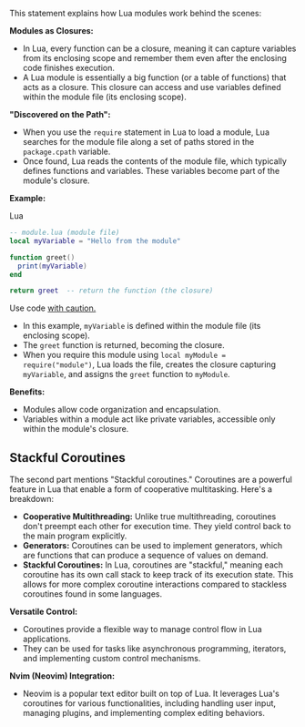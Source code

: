 This statement explains how Lua modules work behind the scenes:

**Modules as Closures:**

- In Lua, every function can be a closure, meaning it can capture variables from its enclosing scope and remember them even after the enclosing code finishes execution.
- A Lua module is essentially a big function (or a table of functions) that acts as a closure. This closure can access and use variables defined within the module file (its enclosing scope).

**"Discovered on the Path":**

- When you use the `require` statement in Lua to load a module, Lua searches for the module file along a set of paths stored in the `package.cpath` variable.
- Once found, Lua reads the contents of the module file, which typically defines functions and variables. These variables become part of the module's closure.

**Example:**

Lua

```lua
-- module.lua (module file)
local myVariable = "Hello from the module"

function greet()
  print(myVariable)
end

return greet  -- return the function (the closure)
```

Use code [with caution.](https://gemini.google.com/faq#coding)

- In this example, `myVariable` is defined within the module file (its enclosing scope).
- The `greet` function is returned, becoming the closure.
- When you require this module using `local myModule = require("module")`, Lua loads the file, creates the closure capturing `myVariable`, and assigns the `greet` function to `myModule`.

**Benefits:**

- Modules allow code organization and encapsulation.
- Variables within a module act like private variables, accessible only within the module's closure.

## Stackful Coroutines

The second part mentions "Stackful coroutines." Coroutines are a powerful feature in Lua that enable a form of cooperative multitasking. Here's a breakdown:

- **Cooperative Multithreading:** Unlike true multithreading, coroutines don't preempt each other for execution time. They yield control back to the main program explicitly.
- **Generators:** Coroutines can be used to implement generators, which are functions that can produce a sequence of values on demand.
- **Stackful Coroutines:** In Lua, coroutines are "stackful," meaning each coroutine has its own call stack to keep track of its execution state. This allows for more complex coroutine interactions compared to stackless coroutines found in some languages.

**Versatile Control:**

- Coroutines provide a flexible way to manage control flow in Lua applications.
- They can be used for tasks like asynchronous programming, iterators, and implementing custom control mechanisms.

**Nvim (Neovim) Integration:**

- Neovim is a popular text editor built on top of Lua. It leverages Lua's coroutines for various functionalities, including handling user input, managing plugins, and implementing complex editing behaviors.
